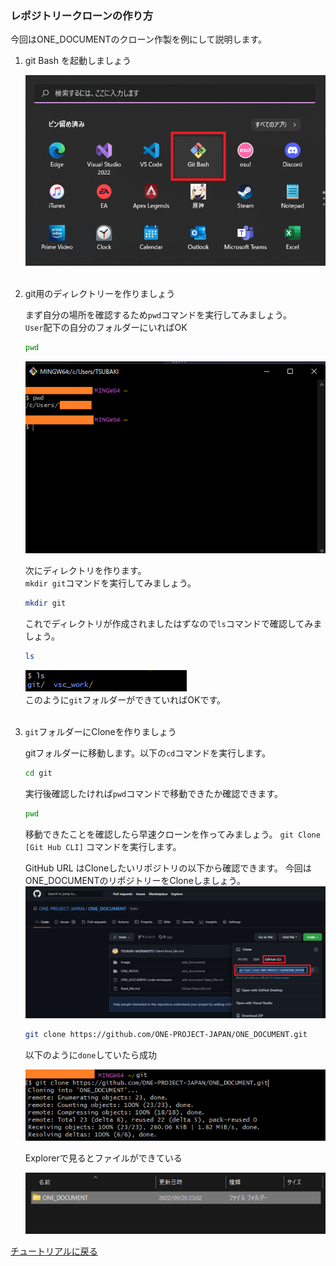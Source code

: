   <link href=".\css\StyleSheet.css" rel="stylesheet"/>
 
  
### レポジトリークローンの作り方

今回はONE_DOCUMENTのクローン作製を例にして説明します。

1. git Bash を起動しましょう
   
   ![hoge](../Image/execute_git_bash.png) <br><br>

 
2. git用のディレクトリーを作りましょう
   
   まず自分の場所を確認するため`pwd`コマンドを実行してみましょう。<br>
   `User`配下の自分のフォルダーにいればOK
   ```bash
   pwd 
   ```

   ![hobe](../Image/Git_Pwd.png)

   次にディレクトリを作ります。<br>
   `mkdir git`コマンドを実行してみましょう。
   ```bash
   mkdir git
   ```
   これでディレクトリが作成されましたはずなので`ls`コマンドで確認してみましょう。
   ```bash
   ls
   ```
   ![hoge](../Image/git_ll_png.png)<br>
   このように`git`フォルダーができていればOKです。<br><br>

3. `git`フォルダーにCloneを作りましょう
   
   gitフォルダーに移動します。以下の`cd`コマンドを実行します。
   ```bash
   cd git
   ```
   
   実行後確認したければ`pwd`コマンドで移動できたか確認できます。
   ```bash
   pwd
   ```

   移動できたことを確認したら早速クローンを作ってみましょう。
   `git Clone [Git Hub CLI]` コマンドを実行します。


   GitHub URL はCloneしたいリポジトリの以下から確認できます。
   今回はONE_DOCUMENTのリポジトリーをCloneしましょう。
   ![hoge](../Image/git_hub_cli.png)
   ```bash
   git clone https://github.com/ONE-PROJECT-JAPAN/ONE_DOCUMENT.git
   ```
   以下のように`done`していたら成功

   ![hoge](../Image/git_clone.png)

   Explorerで見るとファイルができている
   
   ![hoge](../Image/git_clone_Check.png)


[チュートリアルに戻る](../Read_Me.md#チュートリアル)